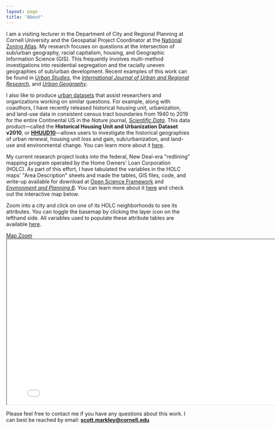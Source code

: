 ```yaml
---
layout: page
title: "About"
---
```


I am a visiting lecturer in the Department of City and Regional Planning at Cornell University and the Geospatial Project Coordinator at the [National Zoning Atlas](https://www.zoningatlas.org/). My research focuses on questions at the intersection of sub/urban geography, racial capitalism, housing, and Geographic Information Science (GIS). This frequently involves multi-method investigations into residential segregation and the racially uneven geographies of sub/urban development. Recent examples of this work can be found in [*Urban Studies*](https://journals.sagepub.com/doi/abs/10.1177/00420980231182336), the [*International Journal of Urban and Regional Research*](https://www.ijurr.org/article/the-limits-of-homeownership-racial-capitalism-black-wealth-and-the-appreciation-gap-in-atlanta/), and [*Urban Geography*](https://www.tandfonline.com/doi/abs/10.1080/02723638.2017.1381534).

I also like to produce [urban datasets](https://snmarkley1.github.io/Datasets/) that assist researchers and organizations working on similar questions. For example, along with coauthors, I have recently released historical housing unit, urbanization, and land-use data in consistent census tract boundaries from 1940 to 2019 for the entire Continental US in the *Nature* journal, [*Scientific Data*](https://www.nature.com/articles/s41597-022-01184-x). This data product&mdash;called the **Historical Housing Unit and Urbanization Dataset v2010**, or [**HHUUD10**](https://osf.io/fzv5e/)&mdash;allows users to investigate the historical geographies of urban renewal, housing unit loss and gain, sub/urbanization, and land-use and environmental change. You can learn more about it [here](https://snmarkley1.github.io/Projects/HHUUD10/).

My current research project looks into the federal, New Deal-era "redlining" mapping program operated by the Home Owners' Loan Corporation (HOLC). As part of this effort, I have tabulated the variables in the HOLC maps' "Area Description" sheets and made the tables, GIS files, code, and write-up available for download at [Open Science Framework](https://osf.io/qytj8/) and [*Environment and Planning B*](https://journals.sagepub.com/doi/10.1177/23998083221133112). You can learn more about it [here](https://snmarkley1.github.io/Projects/HOLC/) and check out the interactive map below.

Zoom into a city and click on one of its HOLC neighborhoods to see its attributes. You can toggle the basemap by clicking the layer icon on the lefthand side. All variables used to populate these attribute tables are available [here](https://osf.io/qytj8/).

<link rel="stylesheet" href="https://cdnjs.cloudflare.com/ajax/libs/font-awesome/4.7.0/css/font-awesome.min.css">
<a href="https://snmarkley1.github.io/holc_map.html" target="_blank">Map Zoom <i class="fa fa-external-link"></i></a>
<iframe
    width="800"
    height="450"
    src="/holc_map.html" >
</iframe>

Please feel free to contact me if you have any questions about this work. I can best be reached by email: **scott.markley@cornell.edu**
